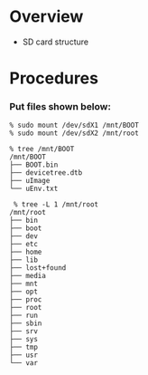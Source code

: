 # Overview
- SD card structure

# Procedures
### Put files shown below: 
```
% sudo mount /dev/sdX1 /mnt/BOOT
% sudo mount /dev/sdX2 /mnt/root

% tree /mnt/BOOT
/mnt/BOOT
├── BOOT.bin
├── devicetree.dtb
├── uImage
└── uEnv.txt

 % tree -L 1 /mnt/root
/mnt/root
├── bin
├── boot
├── dev
├── etc
├── home
├── lib
├── lost+found
├── media
├── mnt
├── opt
├── proc
├── root
├── run
├── sbin
├── srv
├── sys
├── tmp
├── usr
└── var
```
